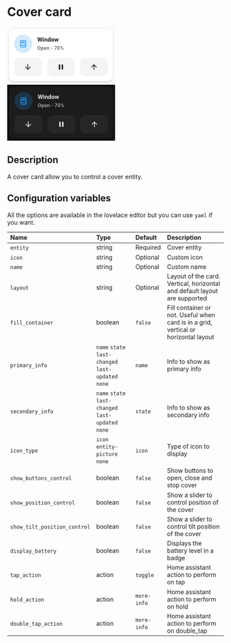 # Cover card

![Cover light](../images/cover-light.png)
![Cover dark](../images/cover-dark.png)

## Description

A cover card allow you to control a cover entity.

## Configuration variables

All the options are available in the lovelace editor but you can use `yaml` if you want.

| Name                         | Type                                                | Default     | Description                                                                         |
|:-----------------------------| :-------------------------------------------------- | :---------- | :---------------------------------------------------------------------------------- |
| `entity`                     | string                                              | Required    | Cover entity                                                                        |
| `icon`                       | string                                              | Optional    | Custom icon                                                                         |
| `name`                       | string                                              | Optional    | Custom name                                                                         |
| `layout`                     | string                                              | Optional    | Layout of the card. Vertical, horizontal and default layout are supported           |
| `fill_container`             | boolean                                             | `false`     | Fill container or not. Useful when card is in a grid, vertical or horizontal layout |
| `primary_info`               | `name` `state` `last-changed` `last-updated` `none` | `name`      | Info to show as primary info                                                        |
| `secondary_info`             | `name` `state` `last-changed` `last-updated` `none` | `state`     | Info to show as secondary info                                                      |
| `icon_type`                  | `icon` `entity-picture` `none`                      | `icon`      | Type of icon to display                                                             |
| `show_buttons_control`       | boolean                                             | `false`     | Show buttons to open, close and stop cover                                          |
| `show_position_control`      | boolean                                             | `false`     | Show a slider to control position of the cover                                      |
| `show_tilt_position_control` | boolean                                             | `false`     | Show a slider to control tilt position of the cover                                 |
| `display_battery`            | boolean                                             | `false`     | Displays the battery level in a badge                                               |
| `tap_action`                 | action                                              | `toggle`    | Home assistant action to perform on tap                                             |
| `hold_action`                | action                                              | `more-info` | Home assistant action to perform on hold                                            |
| `double_tap_action`          | action                                              | `more-info` | Home assistant action to perform on double_tap                                      |
